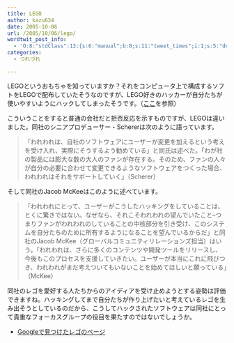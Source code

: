 ```yaml
---
title: LEGO
author: kazu634
date: 2005-10-06
url: /2005/10/06/lego/
wordtwit_post_info:
  - 'O:8:"stdClass":13:{s:6:"manual";b:0;s:11:"tweet_times";i:1;s:5:"delay";i:0;s:7:"enabled";i:1;s:10:"separation";s:2:"60";s:7:"version";s:3:"3.7";s:14:"tweet_template";b:0;s:6:"status";i:2;s:6:"result";a:0:{}s:13:"tweet_counter";i:2;s:13:"tweet_log_ids";a:1:{i:0;i:2091;}s:9:"hash_tags";a:0:{}s:8:"accounts";a:1:{i:0;s:7:"kazu634";}}'
categories:
  - つれづれ

---
```

<div class="section">
<p>
    LEGOというおもちゃを知っていますか？それをコンピュータ上で構成するソフトをLEGOで配布していたそうなのですが、LEGO好きのハッカーが自分たちが使いやすいようにハックしてしまったそうです。（<a href="http://japan.cnet.com/special/story/0,2000050158,20088062,00.htm" onclick="__gaTracker('send', 'event', 'outbound-article', 'http://japan.cnet.com/special/story/0,2000050158,20088062,00.htm', 'ここ');" target="blank">ここ</a>を参照）
</p>
  
<p>
    こういうことをすると普通の会社だと拒否反応を示すものですが、LEGOは違いました。同社のシニアプロデューサー・Schererは次のように語っています。
</p>
  
<blockquote>
<p>
      「われわれは、自社のソフトウェアにユーザーが変更を加えるという考えを受け入れ、実際にそうするよう勧めている」と同氏は述べた。「わが社の製品には膨大な数の大人のファンが存在する。そのため、ファンの人々が自分の必要に合わせて変更できるようなソフトウェアをつくった場合、われわれはそれをサポートしていく」（Scherer）
</p>
</blockquote>
  
<p>
    そして同社のJacob McKeeはこのように述べています。
</p>
  
<blockquote>
<p>
      「われわれにとって、ユーザーがこうしたハッキングをしていることは、とくに驚きではない。なぜなら、それこそわれわれの望んでいたこと&#8211;つまりファンがわれわれのしていることの中核部分を引き受け、このシステムを自分たちのために所有するようになることを望んでいるからだ」と同社のJacob McKee（グローバルコミュニティリレーションズ担当）はいう。「われわれは、さらに多くのコンテンツや開発ツールをリリースし、今後もこのプロセスを支援していきたい。ユーザーが本当にこれに飛びつき、われわれがまだ考えついてもいないことを始めてほしいと願っている」（McKee）
</p>
</blockquote>
  
<p>
    同社のレゴを愛好する人たちからのアイディアを受け止めようとする姿勢は評価できますね。ハッキングしてまで自分たちが作り上げたいと考えているレゴを生み出そうとしているのだから、こうしてハックされたソフトウェアは同社にとって貴重なフォーカスグループの役目を果たすのではないでしょうか。
</p>
  
<ul>
<li>
<a href="http://www.lets-brick.com/jpn/lego_top.html" onclick="__gaTracker('send', 'event', 'outbound-article', 'http://www.lets-brick.com/jpn/lego_top.html', 'Googleで見つけたレゴのページ');" target="blank">Googleで見つけたレゴのページ</a>
</li>
</ul>
</div>